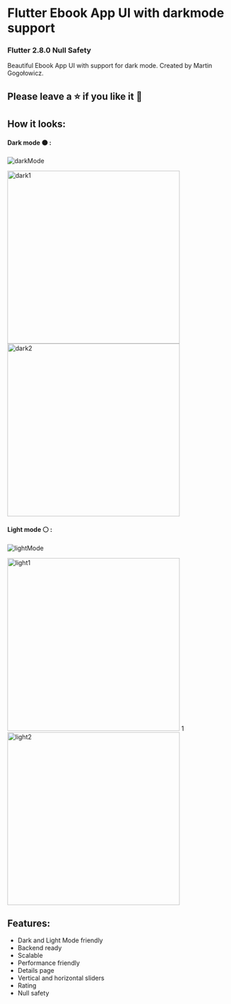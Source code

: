 # Flutter Ebook App UI with darkmode support
### Flutter 2.8.0 Null Safety
Beautiful Ebook App UI with support for dark mode. Created by Martin Gogołowicz.
## Please leave a ⭐ if you like it 💙
## How it looks:
#### Dark mode ⚫ :
![darkMode](https://user-images.githubusercontent.com/81767518/146430623-55fce968-415d-41c3-b23d-881e3dabce8e.gif)

<img width="390" alt="dark1" src="https://user-images.githubusercontent.com/81767518/146429360-9252091a-b5fe-4f8e-8a74-0db9a5b45d3b.png">

<img width="390" alt="dark2" src="https://user-images.githubusercontent.com/81767518/146429374-d750f2de-d390-4b49-9bd7-8fc72ea699a6.png">


#### Light mode ⚪ :
![lightMode](https://user-images.githubusercontent.com/81767518/146431029-1287792c-52a0-4222-97c5-8ba190c60436.gif)

<img width="390" alt="light1" src="https://user-images.githubusercontent.com/81767518/146429442-e736e775-c818-414d-9dc1-8c7b24ede034.png">
1
<img width="390" alt="light2" src="https://user-images.githubusercontent.com/81767518/146429453-734025b7-4d0d-4662-ad87-be9e339b2a53.png">

## Features:
- Dark and Light Mode friendly
- Backend ready
- Scalable
- Performance friendly
- Details page
- Vertical and horizontal sliders
- Rating
- Null safety
